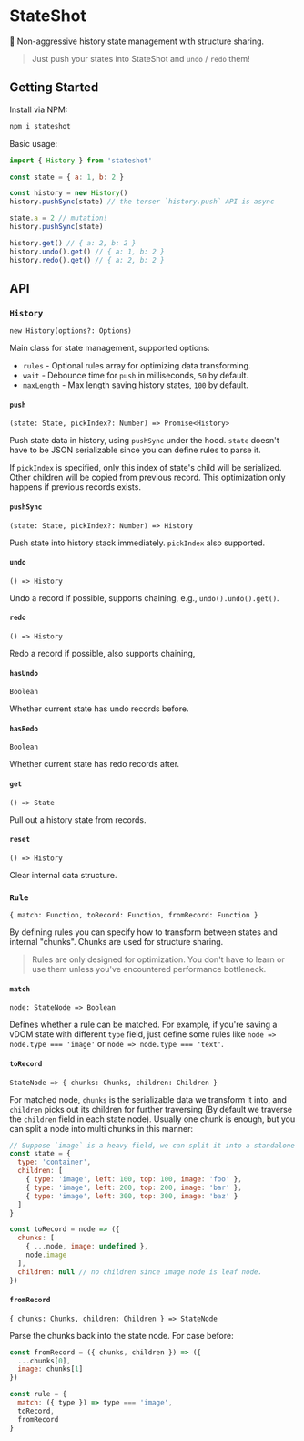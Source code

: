 # StateShot
💾 Non-aggressive history state management with structure sharing.

> Just push your states into StateShot and `undo` / `redo` them!


## Getting Started

Install via NPM:

```bash
npm i stateshot
```

Basic usage:

```js
import { History } from 'stateshot'

const state = { a: 1, b: 2 }

const history = new History()
history.pushSync(state) // the terser `history.push` API is async

state.a = 2 // mutation!
history.pushSync(state)

history.get() // { a: 2, b: 2 }
history.undo().get() // { a: 1, b: 2 }
history.redo().get() // { a: 2, b: 2 }
```


## API

### `History`
`new History(options?: Options)`

Main class for state management, supported options:

* `rules` - Optional rules array for optimizing data transforming.
* `wait` - Debounce time for `push` in milliseconds, `50` by default.
* `maxLength` - Max length saving history states, `100` by default.

#### `push`
`(state: State, pickIndex?: Number) => Promise<History>`

Push state data in history, using `pushSync` under the hood. `state` doesn't have to be JSON serializable since you can define rules to parse it.

If `pickIndex` is specified, only this index of state's child will be serialized. Other children will be copied from previous record. This optimization only happens if previous records exists.

#### `pushSync`
`(state: State, pickIndex?: Number) => History`

Push state into history stack immediately. `pickIndex` also supported.

#### `undo`
`() => History`

Undo a record if possible, supports chaining, e.g., `undo().undo().get()`.

#### `redo`
`() => History`

Redo a record if possible, also supports chaining,

#### `hasUndo`
`Boolean`

Whether current state has undo records before.

#### `hasRedo`
`Boolean`

Whether current state has redo records after.

#### `get`
`() => State`

Pull out a history state from records.

#### `reset`
`() => History`

Clear internal data structure.


### `Rule`
`{ match: Function, toRecord: Function, fromRecord: Function }`

By defining rules you can specify how to transform between states and internal "chunks". Chunks are used for structure sharing.

> Rules are only designed for optimization. You don't have to learn or use them unless you've encountered performance bottleneck.

#### `match`
`node: StateNode => Boolean`

Defines whether a rule can be matched. For example, if you're saving a vDOM state with different `type` field, just define some rules like `node => node.type === 'image'` or `node => node.type === 'text'`.

#### `toRecord`
`StateNode => { chunks: Chunks, children: Children }`

For matched node, `chunks` is the serializable data we transform it into, and `children` picks out its children for further traversing (By default we traverse the `children` field in each state node). Usually one chunk is enough, but you can split a node into multi chunks in this manner:

```js
// Suppose `image` is a heavy field, we can split it into a standalone chunk.
const state = {
  type: 'container',
  children: [
    { type: 'image', left: 100, top: 100, image: 'foo' },
    { type: 'image', left: 200, top: 200, image: 'bar' },
    { type: 'image', left: 300, top: 300, image: 'baz' }
  ]
}

const toRecord = node => ({
  chunks: [
    { ...node, image: undefined },
    node.image
  ],
  children: null // no children since image node is leaf node.
})
```

#### `fromRecord`
`{ chunks: Chunks, children: Children } => StateNode`

Parse the chunks back into the state node. For case before:

```js
const fromRecord = ({ chunks, children }) => ({
  ...chunks[0],
  image: chunks[1]
})

const rule = {
  match: ({ type }) => type === 'image',
  toRecord,
  fromRecord
}
```
